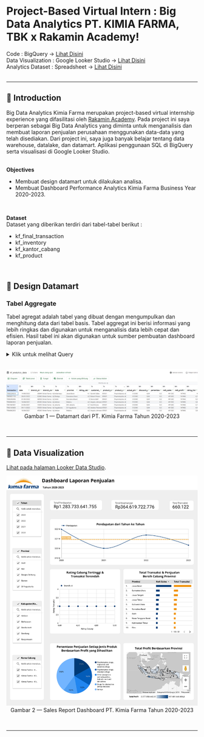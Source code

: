 # **Project-Based Virtual Intern : Big Data Analytics PT. KIMIA FARMA, TBK x Rakamin Academy!**
Code : BigQuery -> [Lihat Disini](https://github.com/arknsa/Rakamin-Big-Data-Analytics-Kimia-Farma/blob/main/Integrated_Big-Data_Kimia-Farma.sql) <br>
Data Visualization : Google Looker Studio -> [Lihat Disini](https://lookerstudio.google.com/reporting/d0658e1c-3b0f-4330-8eb9-5a4c6efe86d9) <br>
Analytics Dataset : Spreadsheet -> [Lihat Disini](https://docs.google.com/spreadsheets/d/1ZJjGioO-NGQ2hxZkUqzeDdlVdotU801xvUfFmCDZIX0/edit?usp=sharing) <br>
<br>

---

## 📂 **Introduction**
Big Data Analytics Kimia Farma merupakan project-based virtual internship experience yang difasilitasi oleh [Rakamin Academy](https://www.rakamin.com/virtual-internship-experience/kimiafarma-big-data-analytics-virtual-internship-program). Pada project ini saya berperan sebagai Big Data Analytics yang diminta untuk menganalisis dan membuat laporan penjualan perusahaan menggunakan data-data yang telah disediakan. Dari project ini, saya juga banyak belajar tentang data warehouse, datalake, dan datamart. Aplikasi penggunaan SQL di BigQuery serta visualisasi di Google Looker Studio. <br>
<br>

**Objectives**
- Membuat design datamart untuk dilakukan analisa.
- Membuat Dashboard Performance Analytics Kimia Farma Business Year 2020-2023.
<br>

**Dataset** <br>
Dataset yang diberikan terdiri dari tabel-tabel berikut :
- kf_final_transaction
- kf_inventory
- kf_kantor_cabang
- kf_product
<br>

## 📂 **Design Datamart**
### Tabel Aggregate
Tabel agregat adalah tabel yang dibuat dengan mengumpulkan dan menghitung data dari tabel basis. Tabel aggregat ini berisi informasi yang lebih ringkas dan digunakan untuk menganalisis data lebih cepat dan efisien. Hasil tabel ini akan digunakan untuk sumber pembuatan dashboard laporan penjualan.

<details>
  <summary> Klik untuk melihat Query </summary>
    <br>
    
```sql
CREATE TABLE `kimia_farma.kf_analytics_data` AS #Membuat table analytics_data pada datased kimia_farma
SELECT #Menggunakan fungsi select untuk memilih tiap kolom dari tabel yang kita inginkan
    ft.transaction_id,
    ft.date,
    ft.branch_id,
    kc.branch_name,
    kc.kota,
    kc.provinsi,
    kc.rating AS rating_cabang, #Mengubah nama kolom menjadi rating_cabang
    ft.customer_name,
    ft.product_id,
    p.product_name,
    p.price AS actual_price, #Mengubah nama kolom menjadi actual_price
    ft.discount_percentage,
    CASE #Membuat fungsi case untuk mengkondisikan nilai berdasarkan beberapa kriteria, mirip dengan penggunaan if-else dalam bahasa pemrograman lainnya.
        WHEN ft.price <= 50000 THEN 0.10
        WHEN ft.price > 50000 AND ft.price <= 100000 THEN 0.15
        WHEN ft.price > 100000 AND ft.price <= 300000 THEN 0.20
        WHEN ft.price > 300000 AND ft.price <= 500000 THEN 0.25
        WHEN ft.price > 500000 THEN 0.30
    END AS persentase_gross_laba,
    (p.price - (p.price * ft.discount_percentage)) AS nett_sales,
    (p.price - (p.price * ft.discount_percentage)) * CASE
        WHEN p.price <= 50000 THEN 0.10
        WHEN p.price > 50000 AND p.price <= 100000 THEN 0.15
        WHEN p.price > 100000 AND p.price <= 300000 THEN 0.20
        WHEN p.price > 300000 AND p.price <= 500000 THEN 0.25
        ELSE 0.30
    END AS nett_profit,
    ft.rating AS rating_transaksi
FROM #Mengambil tabel kf_final_transaction dari dataset kimia_farma
    `kimia_farma.kf_final_transaction` ft
INNER JOIN #Menggabungkan tabel kf_kantor_cabang menggunakan inner join
    `kimia_farma.kf_kantor_cabang` kc ON ft.branch_id = kc.branch_id
INNER JOIN #Menggabungkan tabel kf_product menggunakan inner join
    `kimia_farma.kf_product` p ON ft.product_id = p.product_id
INNER JOIN #Menggabungkan tabel kf_inventory menggunakan inner join
    `kimia_farma.kf_inventory` i ON ft.branch_id = i.branch_id AND ft.product_id = i.product_id;
```
    
<br>
</details>
<br>

<p align="center">
    <kbd> <img width="750" alt="sample aggregat" src="https://github.com/arknsa/Rakamin-Big-Data-Analytics-Kimia-Farma/blob/main/kf_analytics_data.jpg"> </kbd> <br>
    Gambar 1 — Datamart dari PT. Kimia Farma Tahun 2020-2023
</p>
<br>

---

## 📂 **Data Visualization**

[Lihat pada halaman Looker Data Studio](https://lookerstudio.google.com/u/0/reporting/d0658e1c-3b0f-4330-8eb9-5a4c6efe86d9/page/tEnnC/edit).

<p align="center">
    <kbd> <img width="1000" alt="Kimia_Farma_page-0001" src="https://github.com/arknsa/Rakamin-Big-Data-Analytics-Kimia-Farma/blob/main/Rakamin_KF_Analytics_Data_Visualization.jpg"> </kbd> <br>
    Gambar 2 — Sales Report Dashboard PT. Kimia Farma Tahun 2020-2023
</p>
<br>

---

